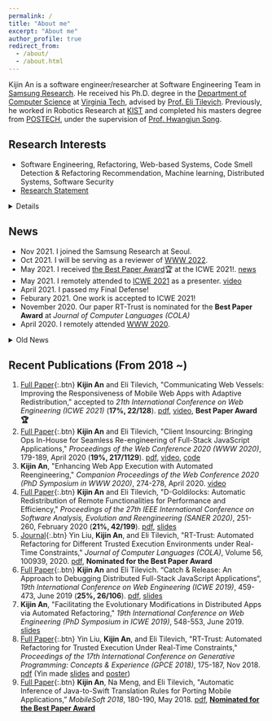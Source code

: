 ```yaml
---
permalink: /
title: "About me"
excerpt: "About me"
author_profile: true
redirect_from: 
  - /about/
  - /about.html
---
```


Kijin An is a software engineer/researcher at Software Engineering Team in [Samsung Research](https://research.samsung.com/). He received his Ph.D. degree in the [Department of Computer Science](https://cs.vt.edu/) at [Virginia Tech](https://vt.edu/), advised by [Prof. Eli Tilevich](http://people.cs.vt.edu/~tilevich/). Previously, he worked in Robotics Research at [KIST](https://www.kist.re.kr/kist_web/main/) and completed his masters degree from [POSTECH](http://postech.ac.kr/eng/), under the supervision of [Prof. Hwangjun Song](http://mcnl.postech.ac.kr/professor).

Research Interests
---
- Software Engineering, Refactoring, Web-based Systems, Code Smell Detection & Refactoring Recommendation, Machine learning, Distributed Systems, Software Security
- [Research Statement](./Kijin_An_Research_Statement.pdf)
<details>
<summary style='margin-left:0in;color#088A85'>Details</summary>
<ul>
<li>
<div style="text-align: justify">
In my dissertation, I studied refactoring tools for distributed apps in the purpose of facilitating re-engineering of the distributed apps. My approach has a novelty in that it creates a centralized variant of the distributed apps first, then applies perfective and architectural changes of the original distributed apps. My idea solved non-trivial tasks for evolving distributed apps: localizing bugs, optimizing distribution granularity, and replicating a subset of distributed apps into different machines for enabling edge-based/centralized computings. I improved the latest software engineering’s latest ideas such as  fuzzing/checkpointing the HTTP executions (RESTful APIs) and declarative program analysis with the z3 constraints solver, and data replication techniques (i.g. relaxed consistency models). My dissertation research was presented in WWW 2020, ICWE 19, SANER 20, and ICWE 21 with the Best Paper award.

</div>
</li>
<li>
<a href="https://vtechworks.lib.vt.edu/handle/10919/103391">Dissertation</a>
</li>
<li>
<a href="./Kijin_An_Prelim_proposal.pdf">Prelim Exam Document</a>
</li>
</ul>
</details>


News
---
- Nov 2021. I joined the Samsung Research at Seoul.
- Oct 2021. I will be serving as a reviewer of [WWW 2022](https://www2022.thewebconf.org/).
- May 2021. I received [the Best Paper Award](./ICWE2021_BestPaper_Award_Kijin.pdf)🏆 at the ICWE 2021!. [news](https://www.linkedin.com/posts/vt-cs_congratulations-to-phd-alumnus-kijin-an-and-activity-6803671032625434624-OGDH/)
- May 2021. I remotely attended to [ICWE 2021](https://icwe2021.webengineering.org/) as a presenter. [video](https://kjproj84.github.io/ICWE2021_KIJIN_AN.mp4)
- April 2021. I passed my Final Defense!
- Feburary 2021. One work is accepted to ICWE 2021!
- November 2020. Our paper RT-Trust is nominated for the **Best Paper Award** at *Journal of Computer Languages (COLA)*
- April 2020. I remotely attended [WWW 2020](https://www2020.thewebconf.org).
<details>
<summary style='margin-left:0in;color#088A85'>Old News</summary>
<ul>
<li>March 2020. I passed my preliminary exam. See <a href="https://kjproj84.github.io/Kijin_An_Prelim_proposal.pdf">my document</a>.</li>
<li>Feburary 2020. I attended SANER 2020, London at Canada.</li>
<li>January 2020. A PhD Symposium paper is accepted to WWW 2020.</li>
<li>January 2020. One work is accepted to WWW 2020!</li>
<li>December 2019. Our work is accepted to Journal of Computer Languages.</li>
<li>December 2019. One work is accepted to SANER 2020!</li>
</ul>
</details>




Recent Publications (From 2018 ~)
---  
1. [Full Paper](){:.btn} **Kijin An** and Eli Tilevich, "Communicating Web Vessels: Improving the Responsiveness of Mobile Web Apps with Adaptive Redistribution," accepted to *21th International Conference on Web Engineering (ICWE 2021)* (**17%, 22/128**). [pdf](./ICWE_2021_paper_Kijin.pdf), [video](https://kjproj84.github.io/ICWE2021_KIJIN_AN.mp4), **Best Paper Award 🏆**
1. [Full Paper](){:.btn} **Kijin An** and Eli Tilevich, "Client Insourcing: Bringing Ops In-House for Seamless Re-engineering of Full-Stack JavaScript Applications," *Proceedings of the Web Conference 2020 (WWW 2020)*, 179-189, April 2020 (**19%, 217/1129**). [pdf](https://people.cs.vt.edu/~tilevich/papers/Client_Insourcing_WebConf2020.pdf), [video](https://youtu.be/69U5Y6HsAOw), [code](https://github.com/kjproj84/JS-RCI)
2. **Kijin An**, "Enhancing Web App Execution with Automated Reengineering," *Companion Proceedings of the Web Conference 2020 (PhD Symposium in WWW 2020)*, 274-278, April 2020. [video](https://youtu.be/EvnTicEUkzU)
3. [Full Paper](){:.btn} **Kijin An** and Eli Tilevich, "D-Goldilocks: Automatic Redistribution of Remote Functionalities for Performance and Efficiency," *Proceedings of the 27th IEEE International Conference on Software Analysis, Evolution and Reengineering (SANER 2020)*, 251-260, February 2020 (**21%, 42/199**). [pdf](https://people.cs.vt.edu/~tilevich/papers/SANER2020.pdf), [slides](./SANER20_D_Goldilocks.pdf) 
4. [Journal](){:.btn} Yin Liu, **Kijin An**, and Eli Tilevich,  "RT-Trust: Automated Refactoring for Different Trusted Execution Environments under Real-Time Constraints," *Journal of Computer Languages (COLA)*, Volume 56, 100939, 2020. [pdf](https://people.cs.vt.edu/~tilevich/papers/RT_Trust_for_Journal.pdf), **Nominated for the Best Paper Award** 
5. [Full Paper](){:.btn} **Kijin An** and Eli Tilevich. “Catch & Release: An Approach to Debugging Distributed Full-Stack JavaScript Applications“, *19th International Conference on Web Engineering (ICWE 2019)*, 459-473, June 2019 (**25%, 26/106**). [pdf](https://people.cs.vt.edu/~tilevich/papers/ICWE2019_debugging_insourcing.pdf), [slides](http://web.geni-pco.com/icwe2019/2Catch_Release_An_Approach_to_Debugging_Distributed_Full-Stack_JavaScript_Applications.pdf)
6. **Kijin An**, "Facilitating the Evolutionary Modifications in Distributed Apps via Automated Refactoring," *19th International Conference on Web Engineering (PhD Symposium in ICWE 2019)*, 548-553, June 2019. [slides](http://web.geni-pco.com/icwe2019/3Facilitating_the_Evolutionary_Modifications_in_Distributed_Apps_via_Automated_Refactoring.pdf)
7. [Full Paper](){:.btn} Yin Liu, **Kijin An**, and Eli Tilevich, "RT-Trust: Automated Refactoring for Trusted Execution Under Real-Time Constraints," *Proceedings of the 17th International Conference on Generative Programming: Concepts & Experience (GPCE 2018)*, 175-187, Nov 2018. [pdf](https://people.cs.vt.edu/~tilevich/papers/cpi-gpce.pdf) (Yin made [slides](https://drive.google.com/file/d/1Ucm3oZg4VfYglxhbplEIFLWWB35yWy80/view) and [poster](https://drive.google.com/file/d/1RO3zCYDZHClDxdlkMyO9zhIsmMEar1sa/view))
8. [Full Paper](){:.btn} **Kijin An**, Na Meng, and Eli Tilevich, "Automatic Inference of Java-to-Swift Translation Rules for Porting Mobile Applications,” *MobileSoft 2018*, 180-190, May 2018. [pdf](https://people.cs.vt.edu/~tilevich/papers/inference-translation-mobilesoft2018.pdf), [**Nominated for the Best Paper Award**](https://www.icse2018.org/details/mobilesoft-2018-papers/6/Automatic-Inference-of-Java-to-Swift-Translation-Rules-for-Porting-Mobile-Application)

